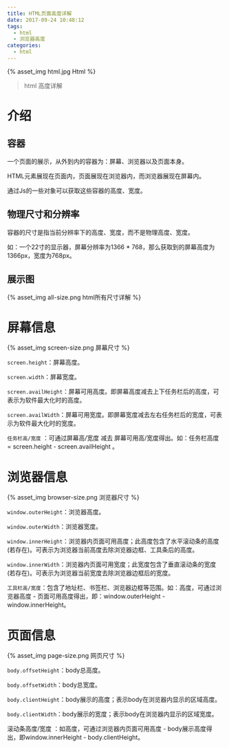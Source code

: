 ```yaml
---
title: HTML页面高度详解
date: 2017-09-24 10:48:12
tags:
  - html
  - 浏览器高度
categories:
  - html
---
```


{% asset_img html.jpg Html %}

> html 高度详解

<!-- more -->

# 介绍

## 容器

一个页面的展示，从外到内的容器为：屏幕、浏览器以及页面本身。

HTML元素展现在页面内，页面展现在浏览器内，而浏览器展现在屏幕内。

通过Js的一些对象可以获取这些容器的高度、宽度。

## 物理尺寸和分辨率

容器的尺寸是指当前分辨率下的高度、宽度，而不是物理高度、宽度。

如：一个22寸的显示器，屏幕分辨率为1366 * 768，那么获取到的屏幕高度为1366px，宽度为768px。

## 展示图

{% asset_img all-size.png html所有尺寸详解 %}

# 屏幕信息

{% asset_img screen-size.png 屏幕尺寸 %}

`screen.height`：屏幕高度。

`screen.width`：屏幕宽度。

`screen.availHeight`：屏幕可用高度。即屏幕高度减去上下任务栏后的高度，可表示为软件最大化时的高度。

`screen.availWidth`：屏幕可用宽度。即屏幕宽度减去左右任务栏后的宽度，可表示为软件最大化时的宽度。

`任务栏高/宽度` ：可通过屏幕高/宽度 减去 屏幕可用高/宽度得出。如：任务栏高度 = screen.height - screen.availHeight 。

# 浏览器信息

{% asset_img browser-size.png 浏览器尺寸 %}

`window.outerHeight`：浏览器高度。

`window.outerWidth`：浏览器宽度。

`window.innerHeight`：浏览器内页面可用高度；此高度包含了水平滚动条的高度(若存在)。可表示为浏览器当前高度去除浏览器边框、工具条后的高度。

`window.innerWidth`：浏览器内页面可用宽度；此宽度包含了垂直滚动条的宽度(若存在)。可表示为浏览器当前宽度去除浏览器边框后的宽度。

`工具栏高/宽度`：包含了地址栏、书签栏、浏览器边框等范围。如：高度，可通过浏览器高度 - 页面可用高度得出，即：window.outerHeight - window.innerHeight。

# 页面信息

{% asset_img page-size.png 网页尺寸 %}

`body.offsetHeight`：body总高度。

`body.offsetWidth`：body总宽度。

`body.clientHeight`：body展示的高度；表示body在浏览器内显示的区域高度。

`body.clientWidth`：body展示的宽度；表示body在浏览器内显示的区域宽度。

滚动条高度/宽度 ：如高度，可通过浏览器内页面可用高度 - body展示高度得出，即window.innerHeight - body.clientHeight。